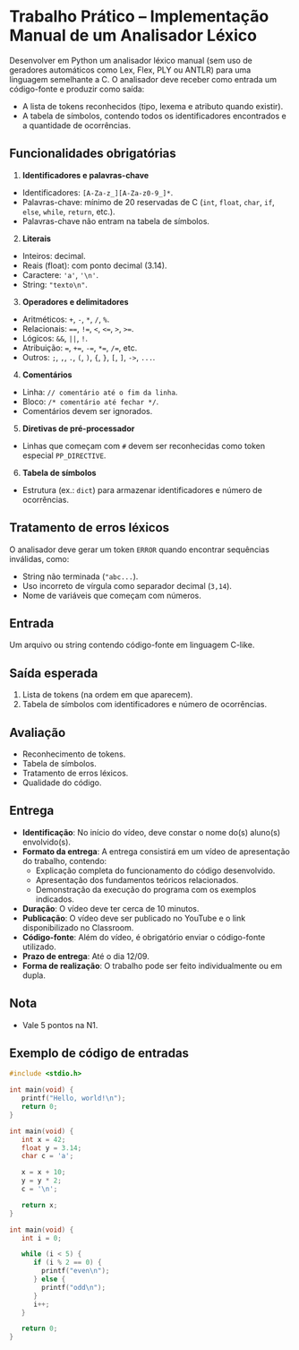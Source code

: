 # Trabalho Prático – Implementação Manual de um Analisador Léxico

Desenvolver em Python um analisador léxico manual (sem uso de geradores automáticos como Lex, Flex, PLY ou ANTLR) para uma linguagem semelhante a C. O analisador deve receber como entrada um código-fonte e produzir como saída:

- A lista de tokens reconhecidos (tipo, lexema e atributo quando existir).
- A tabela de símbolos, contendo todos os identificadores encontrados e a quantidade de ocorrências.

## Funcionalidades obrigatórias

1. **Identificadores e palavras-chave**

- Identificadores: `[A-Za-z_][A-Za-z0-9_]*`.
- Palavras-chave: mínimo de 20 reservadas de C (`int`, `float`, `char`, `if`, `else`, `while`, `return`, etc.).
- Palavras-chave não entram na tabela de símbolos.

2. **Literais**

- Inteiros: decimal.
- Reais (float): com ponto decimal (3.14).
- Caractere: `'a'`, `'\n'`.
- String: `"texto\n"`.

3. **Operadores e delimitadores**

- Aritméticos: `+`, `-`, `*`, `/`, `%`.
- Relacionais: `==`, `!=`, `<`, `<=`, `>`, `>=`.
- Lógicos: `&&`, `||`, `!`.
- Atribuição: `=`, `+=`, `-=`, `*=`, `/=`, etc.
- Outros: `;`, `,`, `.`, `(`, `)`, `{`, `}`, `[`, `]`, `->`, `...`.

4. **Comentários**

- Linha: `// comentário até o fim da linha`.
- Bloco: `/* comentário até fechar */`.
- Comentários devem ser ignorados.

5. **Diretivas de pré-processador**

- Linhas que começam com `#` devem ser reconhecidas como token especial `PP_DIRECTIVE`.

6. **Tabela de símbolos**

- Estrutura (ex.: `dict`) para armazenar identificadores e número de ocorrências.

## Tratamento de erros léxicos

O analisador deve gerar um token `ERROR` quando encontrar sequências inválidas, como:

- String não terminada (`"abc...`).
- Uso incorreto de vírgula como separador decimal (`3,14`).
- Nome de variáveis que começam com números.

## Entrada

Um arquivo ou string contendo código-fonte em linguagem C-like.

## Saída esperada

1. Lista de tokens (na ordem em que aparecem).
2. Tabela de símbolos com identificadores e número de ocorrências.

## Avaliação

- Reconhecimento de tokens.
- Tabela de símbolos.
- Tratamento de erros léxicos.
- Qualidade do código.

## Entrega

- **Identificação**: No início do vídeo, deve constar o nome do(s) aluno(s) envolvido(s).
- **Formato da entrega**: A entrega consistirá em um vídeo de apresentação do trabalho, contendo:
  - Explicação completa do funcionamento do código desenvolvido.
  - Apresentação dos fundamentos teóricos relacionados.
  - Demonstração da execução do programa com os exemplos indicados.
- **Duração**: O vídeo deve ter cerca de 10 minutos.
- **Publicação**: O vídeo deve ser publicado no YouTube e o link disponibilizado no Classroom.
- **Código-fonte**: Além do vídeo, é obrigatório enviar o código-fonte utilizado.
- **Prazo de entrega**: Até o dia 12/09.
- **Forma de realização**: O trabalho pode ser feito individualmente ou em dupla.

## Nota

- Vale 5 pontos na N1.

## Exemplo de código de entradas

```c
#include <stdio.h>

int main(void) {
   printf("Hello, world!\n");
   return 0;
}
```

```c
int main(void) {
   int x = 42;
   float y = 3.14;
   char c = 'a';

   x = x + 10;
   y = y * 2;
   c = '\n';

   return x;
}
```

```c
int main(void) {
   int i = 0;

   while (i < 5) {
      if (i % 2 == 0) {
        printf("even\n");
      } else {
        printf("odd\n");
      }
      i++;
   }

   return 0;
}
```
